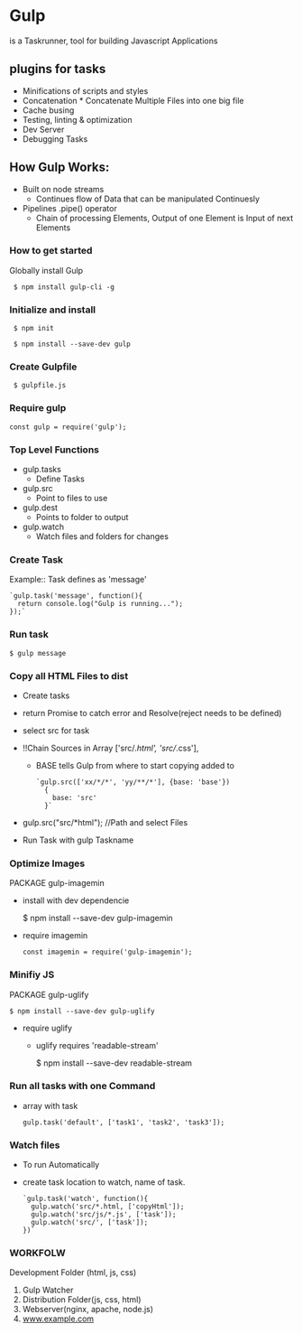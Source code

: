 # Gulp

is a Taskrunner, tool for building Javascript Applications

## plugins for tasks

- Minifications of scripts and styles
- Concatenation \* Concatenate Multiple Files into one big file
- Cache busing
- Testing, linting & optimization
- Dev Server
- Debugging Tasks

## How Gulp Works:

- Built on node streams
  - Continues flow of Data that can be manipulated Continuesly
- Pipelines .pipe() operator
  - Chain of processing Elements, Output of one Element is Input of next Elements

### How to get started

Globally install Gulp

     $ npm install gulp-cli -g

### Initialize and install

     $ npm init

     $ npm install --save-dev gulp

### Create Gulpfile

     $ gulpfile.js

### Require gulp

    const gulp = require('gulp');

### Top Level Functions

- gulp.tasks
  - Define Tasks
- gulp.src
  - Point to files to use
- gulp.dest
  - Points to folder to output
- gulp.watch
  - Watch files and folders for changes

### Create Task

Example:: Task defines as 'message'

    `gulp.task('message', function(){
      return console.log("Gulp is running...");
    });`

### Run task

    $ gulp message

### Copy all HTML Files to dist

- Create tasks
- return Promise to catch error and Resolve(reject needs to be defined)
- select src for task
- !!Chain Sources in Array ['src/*.html', 'src/*.css'],

  - BASE tells Gulp from where to start copying added to

        `gulp.src(['xx/*/*', 'yy/**/*'], {base: 'base'})
          {
            base: 'src'
          }`

- gulp.src("src/\*html"); //Path and select Files
- Run Task with gulp Taskname

### Optimize Images

PACKAGE gulp-imagemin

- install with dev dependencie

  $ npm install --save-dev gulp-imagemin

- require imagemin

      const imagemin = require('gulp-imagemin');

### Minifiy JS

PACKAGE gulp-uglify

    $ npm install --save-dev gulp-uglify

- require uglify

  - uglify requires 'readable-stream'

    $ npm install --save-dev readable-stream

### Run all tasks with one Command

- array with task

      gulp.task('default', ['task1', 'task2', 'task3']);

### Watch files

- To run Automatically
- create task
  location to watch, name of task.

      `gulp.task('watch', function(){
        gulp.watch('src/*.html, ['copyHtml']);
        gulp.watch('src/js/*.js', ['task']);
        gulp.watch('src/', ['task']);
      })`

### WORKFOLW

Development Folder (html, js, css)

1. Gulp Watcher
1. Distribution Folder(js, css, html)
1. Webserver(nginx, apache, node.js)
1. www.example.com
